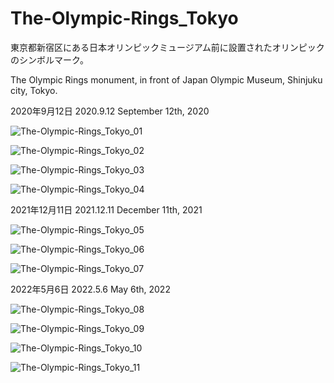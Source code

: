# The-Olympic-Rings_Tokyo
東京都新宿区にある日本オリンピックミュージアム前に設置されたオリンピックのシンボルマーク。

The Olympic Rings monument, in front of Japan Olympic Museum, Shinjuku city, Tokyo.

2020年9月12日 2020.9.12 September 12th, 2020

![The-Olympic-Rings_Tokyo_01](https://user-images.githubusercontent.com/20723919/126759860-59a78e88-7ac2-4aeb-b752-b9e275e6f6a7.JPG)

![The-Olympic-Rings_Tokyo_02](https://user-images.githubusercontent.com/20723919/126759872-6341ae51-8fb0-42b2-b744-491a8592aa06.JPG)

![The-Olympic-Rings_Tokyo_03](https://user-images.githubusercontent.com/20723919/126759869-336fa10a-6960-4fbf-91f9-a20884847416.JPG)

![The-Olympic-Rings_Tokyo_04](https://user-images.githubusercontent.com/20723919/126759868-e66ab2e4-546a-4e48-ba12-cdc2adc1b93c.JPG)

2021年12月11日 2021.12.11 December 11th, 2021

![The-Olympic-Rings_Tokyo_05](https://user-images.githubusercontent.com/20723919/147822477-bc2107dc-80ef-417f-9293-80b36ca2aaf1.JPG)

![The-Olympic-Rings_Tokyo_06](https://user-images.githubusercontent.com/20723919/147871283-be9fc70b-1572-4ff3-9e05-26dc82ef4659.jpg)

![The-Olympic-Rings_Tokyo_07](https://user-images.githubusercontent.com/20723919/147871297-5b1999c5-a1b8-4d04-8ca5-a12db18cc722.jpg)

2022年5月6日 2022.5.6 May 6th, 2022

![The-Olympic-Rings_Tokyo_08](https://user-images.githubusercontent.com/20723919/169937368-adcc104a-11c8-448d-9176-c05efebe25a5.JPG)

![The-Olympic-Rings_Tokyo_09](https://user-images.githubusercontent.com/20723919/169937372-e0739d1c-57f9-41c5-8714-261b7bc1c1ba.JPG)

![The-Olympic-Rings_Tokyo_10](https://user-images.githubusercontent.com/20723919/169937375-157caa15-5701-48b9-bbf6-7f0b756006c6.JPG)

![The-Olympic-Rings_Tokyo_11](https://user-images.githubusercontent.com/20723919/169937378-27bd5ad1-f9f1-443e-a31f-f7445e0fcb21.JPG)
